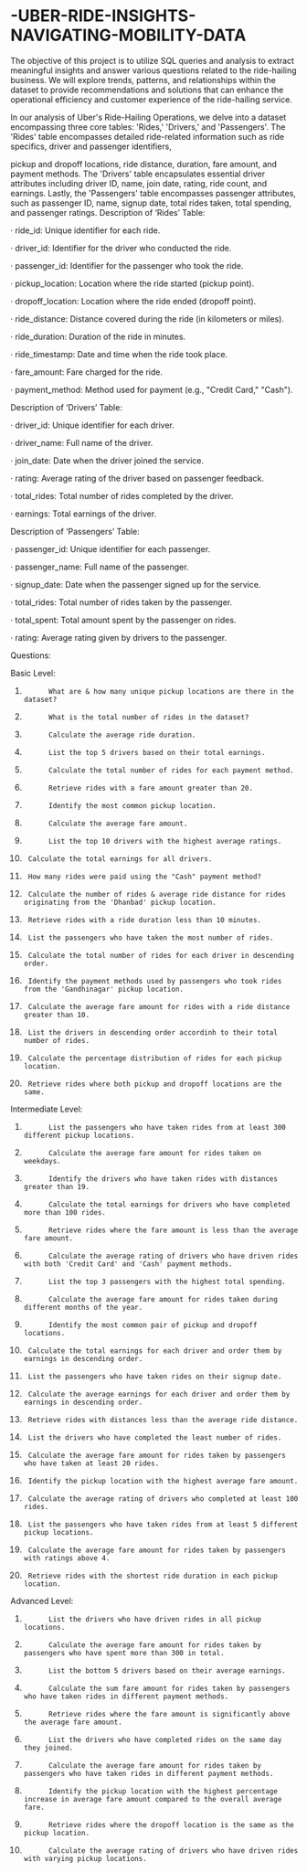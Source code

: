 # -UBER-RIDE-INSIGHTS-NAVIGATING-MOBILITY-DATA
The objective of this project is to utilize SQL queries and analysis to extract meaningful insights and answer various questions related to the ride-hailing business. We will explore trends, patterns, and relationships within the dataset to provide recommendations and solutions that can enhance the operational efficiency and customer experience of the ride-hailing service.

In our analysis of Uber's Ride-Hailing Operations, we delve into a dataset encompassing three core tables: 'Rides,' 'Drivers,' and 'Passengers'. The 'Rides' table encompasses detailed ride-related information such as ride specifics, driver and passenger identifiers,

pickup and dropoff locations, ride distance, duration, fare amount, and payment methods. The 'Drivers' table encapsulates essential driver attributes including driver ID, name, join date, rating, ride count, and earnings. Lastly, the 'Passengers' table encompasses passenger attributes, such as passenger ID, name, signup date, total rides taken, total spending, and passenger ratings. 
Description of  ‘Rides’ Table:

·       ride_id: Unique identifier for each ride.

·       driver_id: Identifier for the driver who conducted the ride.

·       passenger_id: Identifier for the passenger who took the ride.

·       pickup_location: Location where the ride started (pickup point).

·       dropoff_location: Location where the ride ended (dropoff point).

·       ride_distance: Distance covered during the ride (in kilometers or miles).

·       ride_duration: Duration of the ride in minutes.

·       ride_timestamp: Date and time when the ride took place.

·       fare_amount: Fare charged for the ride.

·       payment_method: Method used for payment (e.g., "Credit Card," "Cash").

 Description of  ‘Drivers’ Table:

·       driver_id: Unique identifier for each driver.

·       driver_name: Full name of the driver.

·       join_date: Date when the driver joined the service.

·       rating: Average rating of the driver based on passenger feedback.


·       total_rides: Total number of rides completed by the driver.

·       earnings: Total earnings of the driver.


Description of  ‘Passengers’ Table:

·       passenger_id: Unique identifier for each passenger.

·       passenger_name: Full name of the passenger.

·       signup_date: Date when the passenger signed up for the service.

·       total_rides: Total number of rides taken by the passenger.

·       total_spent: Total amount spent by the passenger on rides.

·       rating: Average rating given by drivers to the passenger.

 Questions:


Basic Level:

1.           What are & how many unique pickup locations are there in the dataset?

2.           What is the total number of rides in the dataset?

3.           Calculate the average ride duration.

4.           List the top 5 drivers based on their total earnings.

5.           Calculate the total number of rides for each payment method.

6.           Retrieve rides with a fare amount greater than 20.

7.           Identify the most common pickup location.

8.           Calculate the average fare amount.

9.           List the top 10 drivers with the highest average ratings.

10.      Calculate the total earnings for all drivers.

11.      How many rides were paid using the "Cash" payment method?

12.      Calculate the number of rides & average ride distance for rides originating from the 'Dhanbad' pickup location.

13.      Retrieve rides with a ride duration less than 10 minutes.

14.      List the passengers who have taken the most number of rides.

15.      Calculate the total number of rides for each driver in descending order.

16.      Identify the payment methods used by passengers who took rides from the 'Gandhinagar' pickup location.

17.      Calculate the average fare amount for rides with a ride distance greater than 10.

18.      List the drivers in descending order accordinh to their total number of rides.

19.      Calculate the percentage distribution of rides for each pickup location.

20.      Retrieve rides where both pickup and dropoff locations are the same.



Intermediate Level:     

                 

1.           List the passengers who have taken rides from at least 300 different pickup locations.

2.           Calculate the average fare amount for rides taken on weekdays.

3.           Identify the drivers who have taken rides with distances greater than 19.

4.           Calculate the total earnings for drivers who have completed more than 100 rides.

5.           Retrieve rides where the fare amount is less than the average fare amount.

6.           Calculate the average rating of drivers who have driven rides with both 'Credit Card' and 'Cash' payment methods.

7.           List the top 3 passengers with the highest total spending.

8.           Calculate the average fare amount for rides taken during different months of the year.

9.           Identify the most common pair of pickup and dropoff locations.

10.      Calculate the total earnings for each driver and order them by earnings in descending order.

11.      List the passengers who have taken rides on their signup date.

12.      Calculate the average earnings for each driver and order them by earnings in descending order.

13.      Retrieve rides with distances less than the average ride distance.

14.      List the drivers who have completed the least number of rides.

15.      Calculate the average fare amount for rides taken by passengers who have taken at least 20 rides.

16.      Identify the pickup location with the highest average fare amount.

17.      Calculate the average rating of drivers who completed at least 100 rides.

18.      List the passengers who have taken rides from at least 5 different pickup locations.

19.      Calculate the average fare amount for rides taken by passengers with ratings above 4.

20.      Retrieve rides with the shortest ride duration in each pickup location.



Advanced Level:

1.           List the drivers who have driven rides in all pickup locations.

2.           Calculate the average fare amount for rides taken by passengers who have spent more than 300 in total.


3.           List the bottom 5 drivers based on their average earnings.

4.           Calculate the sum fare amount for rides taken by passengers who have taken rides in different payment methods.

5.           Retrieve rides where the fare amount is significantly above the average fare amount.

6.           List the drivers who have completed rides on the same day they joined.

7.           Calculate the average fare amount for rides taken by passengers who have taken rides in different payment methods.

8.           Identify the pickup location with the highest percentage increase in average fare amount compared to the overall average fare.

9.           Retrieve rides where the dropoff location is the same as the pickup location.

10.           Calculate the average rating of drivers who have driven rides with varying pickup locations.
